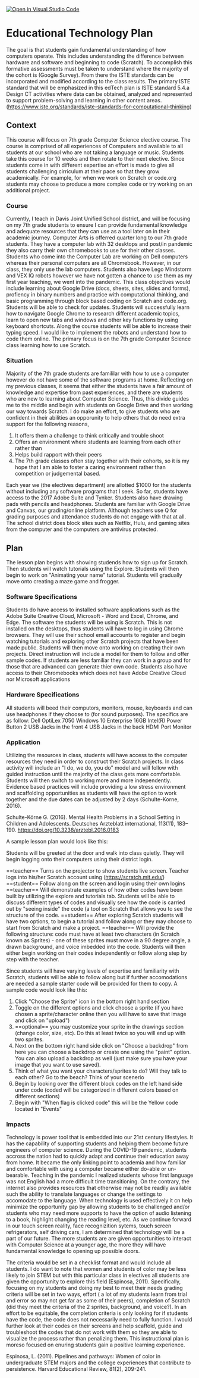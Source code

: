 [![Open in Visual Studio Code](https://classroom.github.com/assets/open-in-vscode-f059dc9a6f8d3a56e377f745f24479a46679e63a5d9fe6f495e02850cd0d8118.svg)](https://classroom.github.com/online_ide?assignment_repo_id=5733025&assignment_repo_type=AssignmentRepo)
# Educational Technology Plan

The goal is that students gain fundamental understanding of how computers operate. This includes understanding the difference between hardware and software and beginning to code (Scratch). To accomplish this formative assessments must be taken to understand where the majority of the cohort is (Google Survey). From there the ISTE standards can be incorporated and modified according to the class results. The primary ISTE standard that will be emphasized in this edTech plan is 
ISTE standard 5.4.a Design CT activities where data can be obtained, analyzed and represented to support problem-solving and learning in other content areas. (https://www.iste.org/standards/iste-standards-for-computational-thinking) 


## Context

This course will focus on 7th grade Computer Science elective course. The course is comprised of all experiences of Computers and available to all students at our school who are not taking a language or music. Students take this course for 10 weeks and then rotate to their next elective. Since students come in with different expertise an effort is made to give all students challenging cirriculum at their pace so that they grow academically. For example, for when we work on Scratch or code.org students may choose to produce a more complex code or try working on an additional project. 

### Course



Currently, I teach in Davis Joint Unified School district, and will be focusing on my 7th grade students to ensure I can provide fundamental knowledge and adequate resources that they can use as a tool later on in their academic journey. Computer Arts is offerred quarter long to our 7th grade students. They have a computer lab with 32 desktops and post/in pandemic they also carry their own chromebooks to use for their other classes. Students who come into the Computer Lab are working on Dell computers whereas their personal computers are all Chromebook. However, in our class, they only use the lab computers. Students also have Lego Mindstorm and VEX IQ robots however we have not gotten a chance to use them as my first year teaching, we went into the pandemic. This class objectives would include learning about Google Drive (docs, sheets, sites, slides and forms), profiency in binary numbers and practice with computational thinking, and basic programming through block based coding on Scratch and code.org. Students will be able to check for updates. Students will successfully learn how to navigate Google Chrome to research different academic topics, learn to open new tabs and windows and other key functions by using keyboard shortcuts. Along the course students will be able to increase their typing speed. I would like to implement the robots and understand how to code them online. The primary focus is on the 7th grade Computer Science class learning how to use Scratch.


### Situation



Majority of the 7th grade students are famililar with how to use a computer however do not have some of the software programs at home. Reflecting on my previous classes, it seems that either the students have a fair amount of knowledge and expertise from past experiences, and there are students who are new to learning about Computer Science. Thus, this divide guides me to the middle and begin with students on Google Drive and then working our way towards Scratch. I do make an effort, to give students who are confident in their abilities an opporunity to help others that do need extra support for the following reasons, 

1. It offers them a challenge to think critically and trouble shoot
2. Offers an environment where students are learning from each other rather than 
3. Helps build rapport with their peers
4. The 7th grade classes often stay together with their cohorts, so it is my hope that I am able to foster a caring environment rather than competition or judgemental based.

Each year we (the electives department) are allotted $1000 for the students without including any software programs that I seek. So far, students have access to the 2017 Adobe Suite and Tynker. Students also have drawing pads with pencils and headphones. Students are familiar with Google Drive and Canvas, our grading/online platform. Although teachers use Q for grading purposes and attendance students do not engage with that at all. The school district does block sites such as Netflix, Hulu, and gaming sites from the computer and the computers are antivirus protected. 

## Plan

The lesson plan begins with showing studends how to sign up for Scratch. Then students will watch tutorials using the Explore. Students will then begin to work on "Animating your name" tutorial. Students will gradually move onto creating a maze game and frogger. 


### Software Specifications

Students do have access to installed software applications such as the Adobe Suite Creative Cloud, Microsoft - Word and Excel, Chrome, and Edge. 
The software the students will be using is Scratch. This is not installed on the desktops, thus students will have to log in using Chrome browsers. They will use their school email accounts to register and begin watching tutorials and exploring other Scratch projects that have been made public. Students will then move onto working on creating their own projects. Direct instruction will include a model for them to follow and offer sample codes. If students are less familiar they can work in a group and for those that are advanced can generate thier own code. Students also have access to their Chromebooks which does not have Adobe Creative Cloud nor Microsoft applications 


### Hardware Specifications 


All students will beed their computors, monitors, mouse, keyboards and can use headphones if they choose to (for sound purposes). The specifics are as follow:
Dell OptiLex 7050
Windows 10 Enterprise
16GB
Intel(R)
Power Button
2 USB Jacks in the front 4 USB Jacks in the back
HDMI Port
Monitor


### Application


Utilizing the resources in class, students will have access to the computer resources they need in order to construct their Scratch projects. In class activity will include an "I do, we do, you do" model and will follow with guided instruction until the majority of the class gets more comfortable. Students will then switch to working more and more independently. Evidence based practices will include providing a low stress environment and scaffolding opportunities as students will have the option to work together and the due dates can be adjusted by 2 days (Schulte-Korne, 2016).

Schulte-Körne G. (2016). Mental Health Problems in a School Setting in Children and Adolescents. Deutsches Arzteblatt international, 113(11), 183–190. https://doi.org/10.3238/arztebl.2016.0183

A sample lesson plan would look like this:

Students will be greeted at the door and walk into class quietly. They will begin logging onto their computers using their district login. 

==teacher== Turns on the projector to show students live screen. Teacher logs into his/her Scratch account using (https://scratch.mit.edu/) 
==student== Follow along on the screen and login using their own logins
==teacher== Will demonstrate examples of how other codes have been built by utilizing the explore and tutorials tab. Students will be able to discuss different types of codes and visually see how the code is carried out by "seeing inside" the code (a tool on Scratch that allows you to see the structure of the code. 
==student== After exploring Scratch students will have two options, to begin a tutorial and follow along or they may choose to start from Scratch and make a project. 
==teacher== Will provide the following structure: code must have at least two characters (in Scratch known as Sprites) - one of these sprites must move in a 90 degree angle, a drawn background, and voice imbedded into the code. Students will then either begin working on their codes independently or follow along step by step with the teacher. 

Since students will have varying levels of expertise and familiarity with Scratch, students will be able to follow along but if further accomodations are needed a sample starter code will be provided for them to copy. A sample code would look like this:

1. Click "Choose the Sprite" icon in the bottom right hand section
2. Toggle on the different options and click choose a sprite (if you have chosen a sprite/character online then you will have to save that image and click on "upload")
3. ==optional== you may customize your sprite in the drawings section (change color, size, etc). Do this at least twice so you will end up with two sprites. 
4. Next on the bottom right hand side click on "Choose a backdrop" from here you can choose a backdrop or create one using the "paint" option. You can also upload a backdrop as well (just make sure you have your image that you want to use saved). 
5. Think of what you want your characters/sprites to do? Will they talk to each other? Go to the beach? Think of your scenerio 
6. Begin by looking over the different block codes on the left hand side under code (coded will be categorized in different colors based on different sections)
7. Begin with "When flag is clicked code" this will be the Yellow code located in "Events" 


### Impacts


Technology is power tool that is embedded into our 21st century lifestyles. It has the capability of supporting students and helping them become future engineers of computer science. During the COVID-19 pandemic, students accross the nation had to quickly adapt and continue their education away from home. It became the only linking point to academia and how familiar and comfortable with using a computer became either do-able or un-bearable. Teaching in the pandemic I realized students whose first language was not English had a more difficult time transitioning. On the contrary, the internet also provides resources that otherwise may not be readily available such the ability to translate languages or change the settings to accomodate to the language. When technology is used effectively it cn help minimize the opportunity gap by allowing students to be challenged and/or students who may need more supports to have the option of audio listening to a book, highlight changing the reading level, etc. As we continue forward in our touch screen reality, face recognizition sytems, touch screen refrigerators, self driving cars,  I am determined that technology willl be a part of our future. The more students are are given opportunities to interact with Computer Science at a younger age, the more they will have fundamental knowledge to opening up possible doors. 

The criteria would be set in a checklist format and would include all students. I do want to note that women and students of color may be less likely to join STEM but with this particular class in electives all students are given the opportunity to explore this field (Espinosa, 2011). Specifically, focusing on my students and doing my best to meet their needs grading criteria will be set in two ways, effort ( a lot of my students learn from trial and error so may not get far as some of their peers), completion of Scratch (did they meet the criteria of the 2 sprites, background, and voice?). In an effort to be equitable, the completion criteria is only looking for if students have the code, the code does not necessarily need to fully function. I would further look at their codes on their screens and help scaffold, guide and troubleshoot the codes that do not work with them so they are able to visualize the process rather than penalizing them. This instructional plan is moreso focused on enuring students gain a positive learning experience. 

Espinosa, L. (2011). Pipelines and pathways: Women of color in undergraduate STEM majors and the college experiences that contribute to persistence. Harvard Educational Review, 81(2), 209-241.
